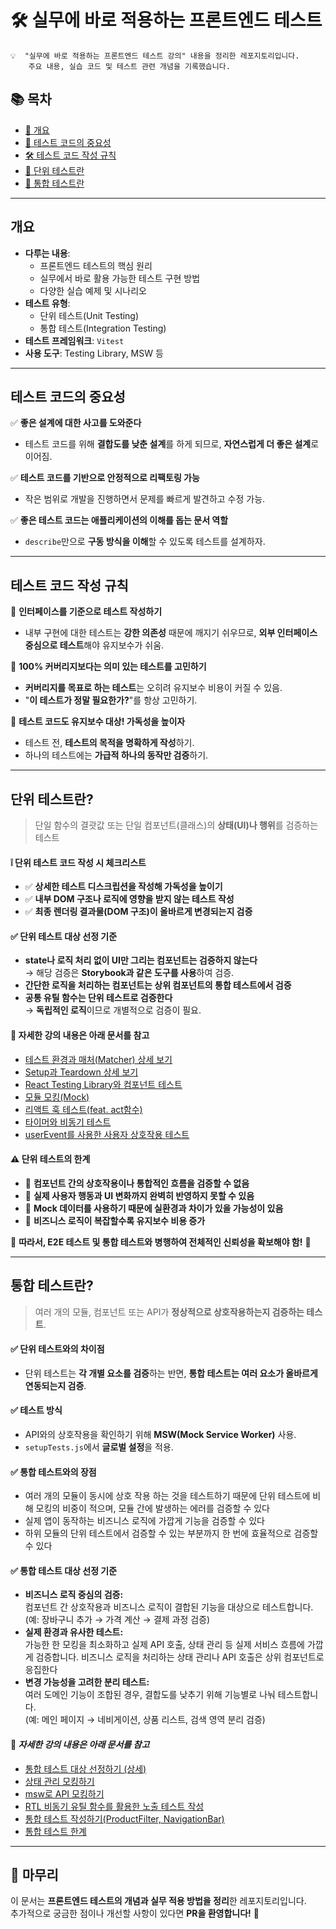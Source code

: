 # 🛠 실무에 바로 적용하는 프론트엔드 테스트
~~~ plaintext
💡  "실무에 바로 적용하는 프론트엔드 테스트 강의" 내용을 정리한 레포지토리입니다.  
    주요 내용, 실습 코드 및 테스트 관련 개념을 기록했습니다.
~~~

## 📚 목차
- [📝 개요](#개요)
- [🚀 테스트 코드의 중요성](#테스트-코드의-중요성)
- [🛠 테스트 코드 작성 규칙](#테스트-코드-작성-규칙)
- [🧩 단위 테스트란](#단위-테스트란)
- [🔗 통합 테스트란](#통합-테스트란)

---

## 개요
- **다루는 내용**:
  - 프론트엔드 테스트의 핵심 원리
  - 실무에서 바로 활용 가능한 테스트 구현 방법
  - 다양한 실습 예제 및 시나리오
- **테스트 유형**:
  - 단위 테스트(Unit Testing)
  - 통합 테스트(Integration Testing)
- **테스트 프레임워크**: `Vitest`
- **사용 도구**: Testing Library, MSW 등

---

## 테스트 코드의 중요성
✅ **좋은 설계에 대한 사고를 도와준다**  
   - 테스트 코드를 위해 **결합도를 낮춘 설계**를 하게 되므로, **자연스럽게 더 좋은 설계**로 이어짐.  

✅ **테스트 코드를 기반으로 안정적으로 리팩토링 가능**  
   - 작은 범위로 개발을 진행하면서 문제를 빠르게 발견하고 수정 가능.  

✅ **좋은 테스트 코드는 애플리케이션의 이해를 돕는 문서 역할**  
   - `describe`만으로 **구동 방식을 이해**할 수 있도록 테스트를 설계하자.

---

## 테스트 코드 작성 규칙
📌 **인터페이스를 기준으로 테스트 작성하기**  
   - 내부 구현에 대한 테스트는 **강한 의존성** 때문에 깨지기 쉬우므로, **외부 인터페이스 중심으로 테스트**해야 유지보수가 쉬움.  

📌 **100% 커버리지보다는 의미 있는 테스트를 고민하기**  
   - **커버리지를 목표로 하는 테스트**는 오히려 유지보수 비용이 커질 수 있음.  
   - "**이 테스트가 정말 필요한가?**"를 항상 고민하기.  

📌 **테스트 코드도 유지보수 대상! 가독성을 높이자**  
   - 테스트 전, **테스트의 목적을 명확하게 작성**하기.  
   - 하나의 테스트에는 **가급적 하나의 동작만 검증**하기.

---

## 단위 테스트란?
> 단일 함수의 결괏값 또는 단일 컴포넌트(클래스)의 **상태(UI)나 행위**를 검증하는 테스트

#### ❕ 단위 테스트 코드 작성 시 체크리스트
- ✅ **상세한 테스트 디스크립션을 작성해 가독성을 높이기**
- ✅ **내부 DOM 구조나 로직에 영향을 받지 않는 테스트 작성**
- ✅ **최종 렌더링 결과물(DOM 구조)이 올바르게 변경되는지 검증**

#### ✅ 단위 테스트 대상 선정 기준
- **state나 로직 처리 없이 UI만 그리는 컴포넌트는 검증하지 않는다**  
   → 해당 검증은 **Storybook과 같은 도구를 사용**하여 검증.  
- **간단한 로직을 처리하는 컴포넌트는 상위 컴포넌트의 통합 테스트에서 검증**  
- **공통 유틸 함수는 단위 테스트로 검증한다**  
   → **독립적인 로직**이므로 개별적으로 검증이 필요.  

#### 📌 **자세한 강의 내용은 아래 문서를 참고**
- [테스트 환경과 매처(Matcher) 상세 보기](./docs/unit-test/test-environment-and-matchers.md)
- [Setup과 Teardown 상세 보기](./docs/unit-test/setup-and-teardown.md)
- [React Testing Library와 컴포넌트 테스트](./docs/unit-test/react-testing-library-and-component-test.md)
- [모듈 모킹(Mock)](./docs/unit-test/module-mocking.md)
- [리액트 훅 테스트(feat. act함수)](./docs/unit-test/react-hook-test.md)
- [타이머와 비동기 테스트](./docs/unit-test/timer-and-async-test.md)
- [userEvent를 사용한 사용자 상호작용 테스트](./docs/unit-test/userEvent-Interaction-Testing.md)

#### ⚠ 단위 테스트의 한계
- 🔹 **컴포넌트 간의 상호작용이나 통합적인 흐름을 검증할 수 없음**  
- 🔹 **실제 사용자 행동과 UI 변화까지 완벽히 반영하지 못할 수 있음**  
- 🔹 **Mock 데이터를 사용하기 때문에 실환경과 차이가 있을 가능성이 있음**  
- 🔹 **비즈니스 로직이 복잡할수록 유지보수 비용 증가**  

📌 **따라서, E2E 테스트 및 통합 테스트와 병행하여 전체적인 신뢰성을 확보해야 함!** 🚀

---

## 통합 테스트란?
> 여러 개의 모듈, 컴포넌트 또는 API가 **정상적으로 상호작용하는지 검증하는 테스트**.

#### ✅ 단위 테스트와의 차이점
- 단위 테스트는 **각 개별 요소를 검증**하는 반면, **통합 테스트는 여러 요소가 올바르게 연동되는지 검증**.

#### ✅ 테스트 방식
- API와의 상호작용을 확인하기 위해 **MSW(Mock Service Worker)** 사용.
- `setupTests.js`에서 **글로벌 설정**을 적용.

#### ✅ 통합 테스트와의 장점
- 여러 개의 모듈이 동시에 상호 작용 하는 것을 테스트하기 때문에 단위 테스트에 비해 모킹의 비중이 적으며, 모듈 간에 발생하는 에러를 검증할 수 있다
- 실제 앱이 동작하는 비즈니스 로직에 가깝게 기능을 검증할 수 있다
- 하위 모듈의 단위 테스트에서 검증할 수 있는 부분까지 한 번에 효율적으로 검증할 수 있다

#### ✅ 통합 테스트 대상 선정 기준
- **비즈니스 로직 중심의 검증:**  
  컴포넌트 간 상호작용과 비즈니스 로직이 결합된 기능을 대상으로 테스트합니다.  
  (예: 장바구니 추가 → 가격 계산 → 결제 과정 검증)
- **실제 환경과 유사한 테스트:**  
  가능한 한 모킹을 최소화하고 실제 API 호출, 상태 관리 등 실제 서비스 흐름에 가깝게 검증합니다.
  비즈니스 로직을 처리하는 상태 관리나 API 호출은 상위 컴포넌트로 응집한다
- **변경 가능성을 고려한 분리 테스트:**  
  여러 도메인 기능이 조합된 경우, 결합도를 낮추기 위해 기능별로 나눠 테스트합니다.  
  (예: 메인 페이지 → 네비게이션, 상품 리스트, 검색 영역 분리 검증)

#### 📌 *자세한 강의 내용은 아래 문서를 참고*
- [통합 테스트 대상 선정하기 (상세)](./docs/integration-test/integration-test-selection.md)
- [상태 관리 모킹하기](./docs/integration-test/state-management-mocking.md)
- [msw로 API 모킹하기](./docs/integration-test/msw.md)
- [RTL 비동기 유틸 함수를 활용한 노출 테스트 작성](./docs/integration-test/react-testing-library-async.md)
- [통합 테스트 작성하기(ProductFilter, NavigationBar)](./docs/integration-test/integration-test-ex.md)
- [통합 테스트 한계](./docs/integration-test/integration-test-weekness.md)

---

## 🎯 마무리
이 문서는 **프론트엔드 테스트의 개념과 실무 적용 방법을 정리**한 레포지토리입니다.  
추가적으로 궁금한 점이나 개선할 사항이 있다면 **PR을 환영합니다!** 🚀
